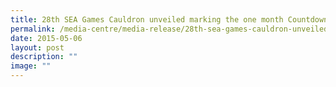 ```yaml
---
title: 28th SEA Games Cauldron unveiled marking the one month Countdown to the Games
permalink: /media-centre/media-release/28th-sea-games-cauldron-unveiled-marking-the-one-month-countdown-to-the/
date: 2015-05-06
layout: post
description: ""
image: ""
---
```

